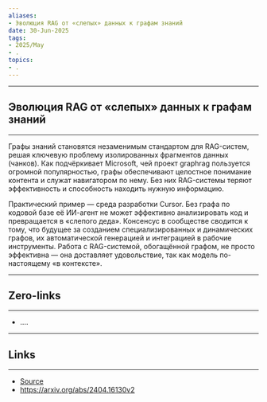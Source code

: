 ```yaml
---
aliases: 
- Эволюция RAG от «слепых» данных к графам знаний 
date: 30-Jun-2025
tags:
- 2025/May
- .
topics:
- .
---
```

-----
##  Эволюция RAG от «слепых» данных к графам знаний 
-----
Графы знаний становятся незаменимым стандартом для RAG-систем, решая ключевую проблему изолированных фрагментов данных (чанков). Как подчёркивает Microsoft, чей проект graphrag пользуется огромной популярностью, графы обеспечивают целостное понимание контента и служат навигатором по нему. Без них RAG-системы теряют эффективность и способность находить нужную информацию.

Практический пример — среда разработки Cursor. Без графа по кодовой базе её ИИ-агент не может эффективно анализировать код и превращается в «слепого деда». Консенсус в сообществе сводится к тому, что будущее за созданием специализированных и динамических графов, их автоматической генерацией и интеграцией в рабочие инструменты. Работа с RAG-системой, обогащённой графом, не просто эффективна — она доставляет удовольствие, так как модель по-настоящему «в контексте».

---
## Zero-links
---
- ....

---
## Links
---
- [Source](https://t.me/turboproject/1699)
- https://arxiv.org/abs/2404.16130v2